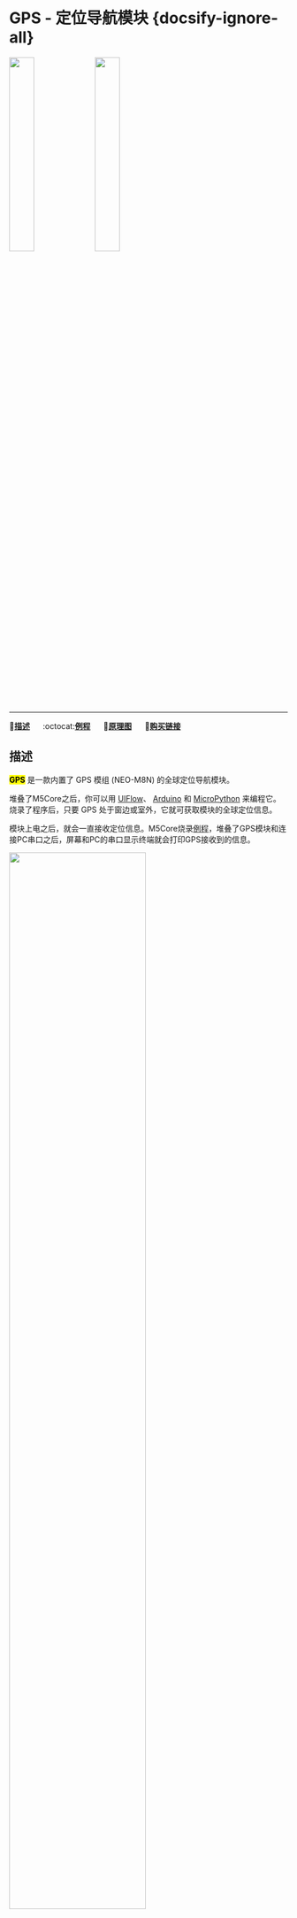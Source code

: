 # GPS - 定位导航模块 {docsify-ignore-all}

<img src="assets/img/product_pics/module/module_gps_01.png" width="30%" height="30%"> <img src="assets/img/product_pics/module/module_gps_02.png" width="30%" height="30%">

***

:memo:**[描述](#描述)**&nbsp;&nbsp;&nbsp;&nbsp;&nbsp;&nbsp;:octocat:**[例程](#例程)**&nbsp;&nbsp;&nbsp;&nbsp;&nbsp;&nbsp;:electric_plug:**[原理图](#原理图)**&nbsp;&nbsp;&nbsp;&nbsp;&nbsp;&nbsp;🛒**[购买链接](https://item.taobao.com/item.htm?spm=a1z10.3-c.w4002-1172588106.10.69f6425e8Agsbh&id=559647865340)**

## 描述

**<mark>GPS</mark>** 是一款内置了 GPS 模组 (NEO-M8N) 的全球定位导航模块。

堆叠了M5Core之后，你可以用 [UIFlow](http://flow.m5stack.com)、 [Arduino](http://www.arduino.cc) 和 [MicroPython](http://www.micropython.org) 来编程它。烧录了程序后，只要 GPS 处于窗边或室外，它就可获取模块的全球定位信息。


模块上电之后，就会一直接收定位信息。M5Core烧录[例程](https://github.com/m5stack/M5-ProductExampleCodes/tree/master/Module/GPS/Arduino)，堆叠了GPS模块和连接PC串口之后，屏幕和PC的串口显示终端就会打印GPS接收到的信息。

<img src="assets/img/product_pics/module/module_gps_07.png" width="70%" height="70%">

NEO-M8N 集成了 72 通道的 [u-blox](https://www.u-blox.com) M8 GNSS 引擎，支持多个 GNSS 系统：北斗, Galileo, GLONASS, GPS / QZSS，能同时接收 3 个 GNSS 系统的数据。

GPS 内部默认是通过 **UART2(GPIO16, GPIO17)** 与 M5Core 通讯，你可以通过修改电路实现其他串口与 M5Core 通信。

串口参数：波特率 ( 默认为 9600bps ), 数据位 ( 8 位 ), 起始位 ( 1 位 ), 停止位 ( 1 位 ), 校验位 ( 无 )

!> **M5Stack Fire** 默认使用 GPIO16/17 连接到 PSRAM，它与 GPS 模块的 TXD/RXD（GPIO16，GPIO17） 重叠。因此，当使用 M5Stack Fire 中的 GPS 模块时，需要使用切割器切割 GPS 模块上默认连接的 TXD 和 RXD ，并使用焊接或 0Ω 电阻将它们连接到另一个端口。

<img src="assets/img/product_pics/module/module_gps_06.png" width="70%" height="70%">


## 特性

- 工作电压：2.7 ~ 3.6
- 工作温度：-40 ~ 80°C
- 天线类型：内置陶瓷天线和外置天线
- 可并发接收 3 个 GNSS 系统的数据
- 水平位置精度：最小 2.5m
- GPS 模组 (NEO-M8N) 内置 Flash
- 支持的协议：NMEA, UBX, RTCM
- 业界领先的 -167dBm 灵敏度
- 与 NEO‑7 和 NEO‑6 系列向后兼容

## 包含

-  1x GPS模块
-  1x 外置天线

## 应用

- 基于GPS的物流跟踪管理
- 无人驾驶汽车定位

## 相关链接

- **[官方频道视频](https://i.youku.com/i/UNjE1ODA2MzE0OA==?spm=a2hzp.8253869.0.0)**

- **[官方论坛](http://forum.m5stack.com/)**

- **[GPS Info](https://www.u-blox.com/zh/product/neo-m8-series)** (GPS)

- **[TinyGPS++库官网](http://arduiniana.org/libraries/tinygpsplus/)**

- **数据手册** - [NEO-M8N](https://www.u-blox.com/sites/default/files/NEO-M8-FW3_DataSheet_%28UBX-15031086%29.pdf)

## 例程

### Arduino IDE

*具体例程`GPSRaw.ino`请点击[这里](https://github.com/m5stack/M5-ProductExampleCodes/tree/master/Module/GPS/Arduino)。*

```arduino
#include <M5Stack.h>

/* By default, GPS is connected with M5Core through UART2 */
HardwareSerial GPSRaw(2);

void setup() {
  M5.begin();
  GPSRaw.begin(9600);// GPS init
  Serial.println("hello");
  termInit();
}

void loop() {
  // put your main code here, to run repeatedly:
  if(Serial.available()) {
    int ch = Serial.read();
    GPSRaw.write(ch);
  }
  if(GPSRaw.available()) {
    int ch = GPSRaw.read();// read GPS information
    Serial.write(ch);
    termPutchar(ch);
  }
}
```

烧录例程`GPSRaw.ino`之后，屏幕和串口显示终端会打印如下类似的信息

```
$GPGSA,A,1,,,,,,,,,,,,,25.5,25.5,25.5*02
$BDGSA,A,1,,,,,,,,,,,,,25.5,25.5,25.5*13
$GPGSV,1,1,00*79
$BDGSV,1,1,00*68
$GNRMC,,V,,,,,,,,,,M*4E
$GNVTG,,,,,,,,,M*2D
$GNZDA,,,,,,*56
$GPTXT,01,01,01,ANTENNA OPEN*25
```

## 原理图

<img src="assets/img/product_pics/module/gps_sch.png">